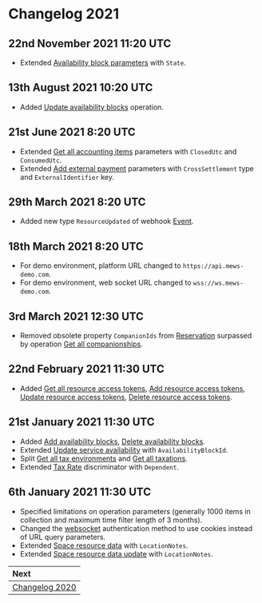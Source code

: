 # Changelog 2021

## 22nd November 2021 11:20 UTC

* Extended [Availability block parameters](../operations/availabilityblocks.md#availability-block-parameters) with `State`.

## 13th August 2021 10:20 UTC

* Added [Update availability blocks](../operations/availabilityblocks.md#update-availability-blocks) operation.

## 21st June 2021 8:20 UTC

* Extended [Get all accounting items](../operations/accountingitems.md#get-all-accounting-items) parameters  with `ClosedUtc` and `ConsumedUtc`.
* Extended [Add external payment](../operations/payments.md#add-external-payment) parameters with `CrossSettlement` type and `ExternalIdentifier` key.

## 29th March 2021 8:20 UTC
* Added new type `ResourceUpdated` of webhook [Event](../webhooks/README.md#event).

## 18th March 2021 8:20 UTC
* For demo environment, platform URL changed to `https://api.mews-demo.com`.
* For demo environment, web socket URL changed to `wss://ws.mews-demo.com`.

## 3rd March 2021 12:30 UTC
* Removed obsolete property `CompanionIds` from [Reservation](../operations/reservations.md#reservation) surpassed by operation [Get all companionships](../operations/companionships.md#get-all-companionships).

## 22nd February 2021 11:30 UTC
* Added [Get all resource access tokens](../operations/resourceaccesstokens.md#get-all-resource-access-tokens), [Add resource access tokens](../operations/resourceaccesstokens.md#add-resource-access-tokens), [Update resource access tokens](../operations/resourceaccesstokens.md#update-resource-access-tokens), [Delete resource access tokens](../operations/resourceaccesstokens.md#delete-resource-access-tokens).

## 21st January 2021 11:30 UTC
* Added [Add availability blocks](../operations/availabilityblocks.md#add-availability-blocks), [Delete availability blocks](../operations/availabilityblocks.md#delete-availability-blocks).
* Extended [Update service availability](../operations/services.md#update-service-availability) with `AvailabilityBlockId`.
* Split [Get all tax environments](../operations/taxenvironments.md#get-all-tax-environments) and [Get all taxations](../operations/taxations.md#get-all-taxations).
* Extended [Tax Rate](../operations/taxations.md#tax-rate) discriminator with `Dependent`.

## 6th January 2021 11:30 UTC
* Specified limitations on operation parameters (generally 1000 items in collection and maximum time filter length of 3 months).
* Changed the [websocket](../websockets/README.md) authentication method to use cookies instead of URL query parameters.
* Extended [Space resource data](../operations/resources.md#space-resource-data) with `LocationNotes`.
* Extended [Space resource data update](../operations/resources.md#space-resource-data-update) with `LocationNotes`.

| Next |
| :-- |
| [Changelog 2020](changelog2020.md) |
